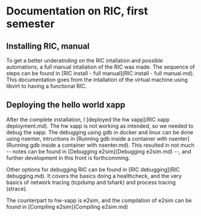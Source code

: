 # Documentation on RIC, first semester

## Installing RIC, manual
To get a better underatnding on the RIC intallation and possible automations, a full manual intallation of the RIC was made. The sequence of steps can be found in [RIC install - full manual](RIC install - full manual.md). This documentation goes from the intallation of the virtual machine using libvirt to having a functional RIC. 

## Deploying the hello world xapp
After the complete installation, I [deployed the hw xapp](RIC xapp deployment.md). The hw xapp is not working as intended, so we needed to debug the xapp. The debugging using gdb in docker and linux can be done using nsenter, intructions in [Running gdb inside a container with nsenter](Running gdb inside a container with nsenter.md). This resulted in not much -- notes can be found in [Debugging e2sim](Debugging e2sim.md) --, and further development in this front is forthcomming.

Other options for debugging RIC can be found in [RIC debugging](RIC debugging.md). It covers the basics doing a healthcheck, and the very basics of network tracing (tcpdump and tshark) and process tracing (strace).

The counterpart to hw-xapp is e2sim, and the compilation of e2sim can be found in [Compiling e2sim](Compiling e2sim.md)
